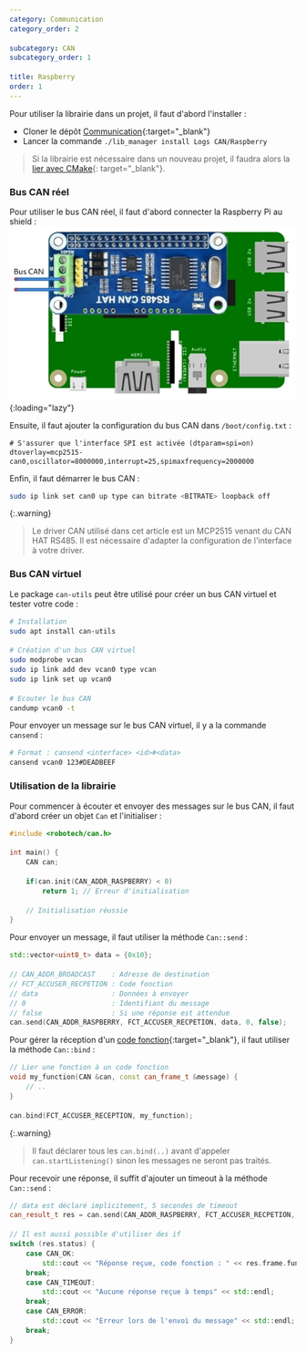 ```yaml
---
category: Communication
category_order: 2

subcategory: CAN
subcategory_order: 1

title: Raspberry
order: 1
---
```


Pour utiliser la librairie dans un projet, il faut d'abord l'installer :
- Cloner le dépôt [Communication](https://github.com/RobotechNancy/Communication){:target="_blank"}
- Lancer la commande `./lib_manager install Logs CAN/Raspberry`

> Si la librairie est nécessaire dans un nouveau projet, il faudra alors la [lier avec CMake](/tools/raspberry/#lier-une-librairie-à-un-projet){: target="_blank"}.

### Bus CAN réel

Pour utiliser le bus CAN réel, il faut d'abord connecter la Raspberry Pi au shield :
![Circuit](/images/CAN/RPY.webp){:loading="lazy"}

Ensuite, il faut ajouter la configuration du bus CAN dans `/boot/config.txt` :
```
# S'assurer que l'interface SPI est activée (dtparam=spi=on)    
dtoverlay=mcp2515-can0,oscillator=8000000,interrupt=25,spimaxfrequency=2000000
```

Enfin, il faut démarrer le bus CAN :
```bash
sudo ip link set can0 up type can bitrate <BITRATE> loopback off
```

{:.warning}
> Le driver CAN utilisé dans cet article est un MCP2515 venant du CAN HAT RS485.
> Il est nécessaire d'adapter la configuration de l'interface à votre driver.

### Bus CAN virtuel

Le package `can-utils` peut être utilisé pour créer un bus CAN virtuel et tester votre code :
```bash
# Installation
sudo apt install can-utils

# Création d'un bus CAN virtuel
sudo modprobe vcan
sudo ip link add dev vcan0 type vcan
sudo ip link set up vcan0

# Ecouter le bus CAN
candump vcan0 -t
```

Pour envoyer un message sur le bus CAN virtuel, il y a la commande `cansend` :
```bash
# Format : cansend <interface> <id>#<data>
cansend vcan0 123#DEADBEEF
```

### Utilisation de la librairie

Pour commencer à écouter et envoyer des messages sur le bus CAN, il faut d'abord créer un objet `Can` et l'initialiser :
```cpp
#include <robotech/can.h>

int main() {
    CAN can;

    if(can.init(CAN_ADDR_RASPBERRY) < 0)
        return 1; // Erreur d'initialisation

    // Initialisation réussie
}
```

Pour envoyer un message, il faut utiliser la méthode `Can::send` :
```cpp
std::vector<uint8_t> data = {0x10};

// CAN_ADDR_BROADCAST    : Adresse de destination
// FCT_ACCUSER_RECPETION : Code fonction
// data                  : Données à envoyer
// 0                     : Identifiant du message
// false                 : Si une réponse est attendue
can.send(CAN_ADDR_RASPBERRY, FCT_ACCUSER_RECPETION, data, 0, false);
```

Pour gérer la réception d'un [code fonction](https://github.com/RobotechNancy/Communication/blob/master/CAN/Raspberry/include/define_can.h#L61){:target="_blank"}, il faut utiliser la méthode `Can::bind` :
```cpp
// Lier une fonction à un code fonction
void my_function(CAN &can, const can_frame_t &message) {
    // ..
}

can.bind(FCT_ACCUSER_RECEPTION, my_function);
```

{:.warning}
> Il faut déclarer tous les `can.bind(..)` avant d'appeler `can.startListening()` sinon les messages ne seront pas traités.

Pour recevoir une réponse, il suffit d'ajouter un timeout à la méthode `Can::send` :
```cpp
// data est déclaré implicitement, 5 secondes de timeout
can_result_t res = can.send(CAN_ADDR_RASPBERRY, FCT_ACCUSER_RECPETION, {0x10}, 0, true, 5);

// Il est aussi possible d'utiliser des if
switch (res.status) {
    case CAN_OK:
        std::cout << "Réponse reçue, code fonction : " << res.frame.functionCode << std::endl;
    break;
    case CAN_TIMEOUT:
        std::cout << "Aucune réponse reçue à temps" << std::endl;
    break;
    case CAN_ERROR:
        std::cout << "Erreur lors de l'envoi du message" << std::endl;
    break;
}
```
